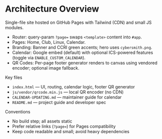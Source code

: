 # Architecture Overview

Single-file site hosted on GitHub Pages with Tailwind (CDN) and small JS modules.

- Router: query-param `?page=` swaps `<template>` content into `#app`.
- Pages: Home, Club, Linux, Calendar.
- Branding: Banner and CCRI green accents; hero uses `cybersmith.png`.
- Calendar: Google embed (default) with optional ICS-powered features (toggle via `ENABLE_CUSTOM_CALENDAR`).
- QR Codes: Per-page footer generator renders to canvas using vendored encoder; optional image fallback.

Key files
- `index.html` — UI, routing, calendar logic, footer QR generator
- `js/vendor/qrcode.min.js` — local QR encoder (no CDN)
- `CALENDAR-UPDATING.md` — maintainer guide for calendar
- `README.md` — project guide and developer spec

Conventions
- No build step; all assets static
- Prefer relative links (`?page=`) for Pages compatibility
- Keep code readable and small; avoid heavy dependencies
